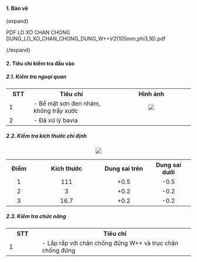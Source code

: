 #### 1. Bản vẽ 

{expand}

<pdf>PDF LO XO CHAN CHONG DUNG_LO_XO_CHAN_CHONG_DUNG_W++_V2_(105mm,phi3,16).pdf</pdf>

{/expand}

#### 2. Tiêu chí kiểm tra đầu vào

##### 2.1. Kiểm tra ngoại quan
<table>
    <colgroup>
        <col width="100" />
        <col width="500" />
        <col width="500" />
    </colgroup>
    <tr>
        <th>STT</th>
        <th><center>Tiêu chí</center></th>
        <th><center>Hình ảnh</center></th>
    </tr>
    <tr>
        <td>1</td>
        <td>- Bề mặt sơn đen nhám, không trầy xước<br /></td>
        <td>
            <center><img src="LOXO CHAN CHONG DUNG.png" /></center>
        </td>
    </tr>
    <tr>
        <td>2</td>
        <td>- Đã xử lý bavia</td>
        <td></td>
    </tr>
</table>

##### 2.2. Kiểm tra kích thước chỉ định

<center><img src="BAN VE IQC LO XO CHAN CHONG DUNG.png" /></center>

<table>
    <colgroup>
        <col width="100" />
        <col width="500" />
        <col width="275" />
        <col width="275" />
    </colgroup>
    <tr>
        <th>Điểm</th>
        <th><center>Kích thước</center></th>
        <th><center>Dung sai trên</center></th>
        <th><center>Dung sai dưới</center></th>
    </tr>
    <tr>
        <td><center>1</center></td>
        <td><center>111</center></td>
        <td><center>+0.5</center></td>
        <td><center>-0.5</center></td>
    </tr>
    <tr>
        <td><center>2</center></td>
        <td><center>3</center></td>
        <td><center>+0.2</center></td>
        <td><center>-0.2</center></td>
    </tr>
   <tr>
        <td><center>3</center></td>
        <td><center>16.7</center></td>
        <td><center>+0.2</center></td>
        <td><center>-0.2</center></td>
    </tr>
    </tr>
</table>

##### 2.3. Kiểm tra chức năng
<table>
    <colgroup>
        <col width="100" />
        <col width="500" />
    </colgroup>
    <tr>
        <th>STT</th>
        <th><center>Tiêu chí</center></th>
    </tr>
    <tr>
        <td>1</td>
        <td>- Lắp rắp với chân chống đứng W++ và trục chân chống đứng </td>
    </tr>
</table>